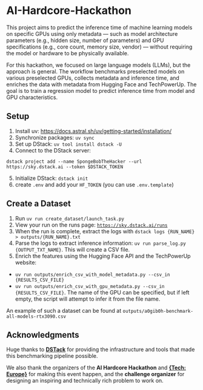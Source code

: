 # AI-Hardcore-Hackathon

This project aims to predict the inference time of machine learning models on specific GPUs using only metadata — such as model architecture parameters (e.g., hidden size, number of parameters) and GPU specifications (e.g., core count, memory size, vendor) — without requiring the model or hardware to be physically available.

For this hackathon, we focused on large language models (LLMs), but the approach is general. The workflow benchmarks preselected models on various preselected GPUs, collects metadata and inference time, and enriches the data with metadata from Hugging Face and TechPowerUp. The goal is to train a regression model to predict inference time from model and GPU characteristics. 

## Setup
1. Install uv: https://docs.astral.sh/uv/getting-started/installation/
2. Synchronize packages: `uv sync`
3. Set up DStack: `uv tool install dstack -U`
4. Connect to the DStack server:
```
dstack project add --name SpongeBobTheHacker --url https://sky.dstack.ai --token $DSTACK_TOKEN
```
5. Initialize DStack: `dstack init`
6. create `.env` and add your `HF_TOKEN` (you can use `.env.template`)

## Create a Dataset
1. Run `uv run create_dataset/launch_task.py`
2. View your run on the runs page: [`https://sky.dstack.ai/runs`](https://sky.dstack.ai/runs)
3. When the run is complete, extract the logs with `dstack logs {RUN_NAME} > outputs/{RUN_NAME}.txt`
4. Parse the logs to extract inference information: `uv run parse_log.py {OUTPUT_TXT_NAME}`. This will create a CSV file.
5. Enrich the features using the Hugging Face API and the TechPowerUp website:
  - `uv run outputs/enrich_csv_with_model_metadata.py --csv_in {RESULTS_CSV_FILE}`
  - `uv run outputs/enrich_csv_with_gpu_metadata.py --csv_in {RESULTS_CSV_FILE}`. The name of the GPU can be specified, but if left empty, the script will attempt to infer it from the file name.

An example of such a dataset can be found at `outputs/a0gib0h-benchmark-all-models-rtx3090.csv`

## Acknowledgments

Huge thanks to [**DSTack**](https://dstack.ai) for providing the infrastructure and tools that made this benchmarking pipeline possible.

We also thank the organizers of the **AI Hardcore Hackathon** and [**{Tech: Europe}**](https://blog.techeurope.io) for making this event happen, and the **challenge organizer** for designing an inspiring and technically rich problem to work on.